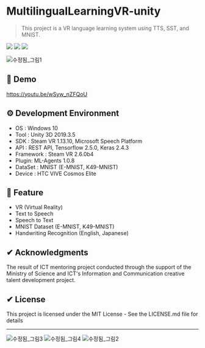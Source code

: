 # MultilingualLearningVR-unity
> This project is a VR language learning system using TTS, SST, and MNIST.
<p>
  <a href="https://github.com/sangwookyoo/" target="_blank"><img src="https://img.shields.io/badge/SangwookYoo-181717?style=flat-square&logo=GitHub&logoColor=white"/></a>
  <a href="mailto:tkddnr032@gmail.com" target="_blank"><img src="https://img.shields.io/badge/tkddnr032@gmail.com-EA4335?style=flat-square&logo=Gmail&logoColor=white"/></a>
  <a><img src="https://img.shields.io/badge/unity3d-2019.3.5-blue?style=flat-square&logo=unity"></a>
</p>

![수정됨_그림1](https://user-images.githubusercontent.com/61134850/139531373-9e565185-8d50-4e80-87c5-332c18da2384.png)

## 📢 Demo
https://youtu.be/wSyw_nZFQoU

## ⚙ Development Environment
 * OS : Windows 10
 * Tool : Unity 3D 2019.3.5
 * SDK : Steam VR 1.13.10, Microsoft Speech Platform
 * API : REST API, Tensorflow 2.5.0, Keras 2.4.3
 * Framework : Steam VR 2.6.0b4
 * Plugin: ML-Agents 1.0.8
 * DataSet : MNIST (E-MNIST, K49-MNIST)
 * Device : HTC VIVE Cosmos Elite

## 🚀 Feature
 * VR (Virtual Reality)
 * Text to Speech
 * Speech to Text
 * MNIST Dataset (E-MNIST, K49-MNIST)
 * Handwriting Recognition (English, Japanese)

## ✔ Acknowledgments
The result of ICT mentoring project conducted through the support of the Ministry of Science and ICT's Information and Communication creative talent development project.

## ✔ License
This project is licensed under the MIT License - See the LICENSE.md file for details

---
![수정됨_그림3](https://user-images.githubusercontent.com/61134850/139531378-8562152e-c5a9-4b42-8093-8b5294f9c3b0.png)
![수정됨_그림4](https://user-images.githubusercontent.com/61134850/139531381-ad94853f-fd0d-4786-9f08-bf729b7dafc0.png)
![수정됨_그림2](https://user-images.githubusercontent.com/61134850/139531383-74b63841-8490-4ed9-a84e-d6ac5981d6a2.png)

